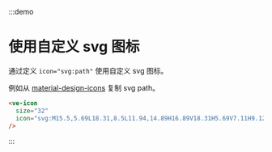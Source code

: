 :::demo

# 使用自定义 svg 图标

通过定义 `icon="svg:path"` 使用自定义 svg 图标。

例如从 [material-design-icons](https://materialdesignicons.com) 复制 svg path。

```html
<ve-icon
  size="32"
  icon="svg:M15.5,5.69L18.31,8.5L11.94,14.89H16.89V18.31H5.69V7.11H9.12V12.06L15.5,5.69Z"
/>
```

:::